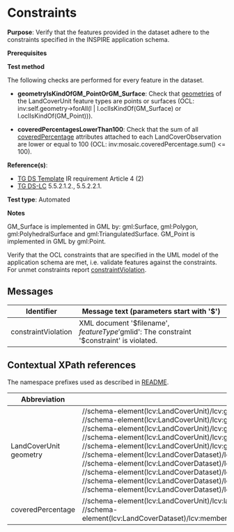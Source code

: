# Constraints

**Purpose**: Verify that the features provided in the dataset adhere to the constraints specified in the INSPIRE application schema.

**Prerequisites**

**Test method**

The following checks are performed for every feature in the dataset.

* **geometryIsKindOfGM_PointOrGM_Surface**: Check that [geometries](#geometries) of the LandCoverUnit feature types are points or surfaces (OCL: inv:self.geometry->forAll(l | l.oclIsKindOf(GM_Surface) or l.oclIsKindOf(GM_Point))).

* **coveredPercentagesLowerThan100**: Check that the sum of all [coveredPercentage](#coveredPercentage) attributes attached to each LandCoverObservation are lower or equal to 100 (OCL: inv:mosaic.coveredPercentage.sum() <= 100).


**Reference(s)**: 

* [TG DS Template](./README.md#ref_TG_DS_tmpl) IR requirement Article 4 (2)
* [TG DS-LC](./README.md#ref_TG_DS_LC) 5.5.2.1.2., 5.5.2.2.1.

**Test type**: Automated

**Notes** 

GM_Surface is implemented in GML by: gml:Surface, gml:Polygon, gml:PolyhedralSurface and gml:TriangulatedSurface.
GM_Point is implemented in GML by gml:Point.  

Verify that the OCL constraints that are specified in the UML model of the application schema are met, i.e. validate features against the constraints. For unmet constraints report [constraintViolation](#constraintViolation).

## Messages

Identifier  |  Message text (parameters start with '$')
---------------------------------------------------------- | -------------------------------------------------------------------------
constraintViolation <a name="constraintViolation"/>  |  XML document '$filename', $featureType '$gmlid': The constraint '$constraint' is violated.

## Contextual XPath references

The namespace prefixes used as described in [README](./README.md#namespaces).

Abbreviation                                               |  XPath expression                     |Multiplicity       |Voidable
---------------------------------------------------------- | ------------------------------------- | ------------------|----------
LandCoverUnit geometry <a name="geometries"></a> | //schema-element(lcv:LandCoverUnit)/lcv:geometry/gml:Surface <br> //schema-element(lcv:LandCoverUnit)/lcv:geometry/gml:Polygon <br> //schema-element(lcv:LandCoverUnit)/lcv:geometry/gml:PolyhedralSurface <br> //schema-element(lcv:LandCoverUnit)/lcv:geometry/gml:TriangulatedSurface <br> //schema-element(lcv:LandCoverUnit)/lcv:geometry/gml:Point <br> //schema-element(lcv:LandCoverDataset)/lcv:member/lcv:LandCoverUnit/lcv:geometry/gml:Surface <br> //schema-element(lcv:LandCoverDataset)/lcv:member/lcv:LandCoverUnit/lcv:geometry/gml:Polygon <br> //schema-element(lcv:LandCoverDataset)/lcv:member/lcv:LandCoverUnit/lcv:geometry/gml:PolyhedralSurface <br> //schema-element(lcv:LandCoverDataset)/lcv:member/lcv:LandCoverUnit/lcv:geometry/gml:TriangulatedSurface <br> //schema-element(lcv:LandCoverDataset)/lcv:member/lcv:LandCoverUnit/lcv:geometry/gml:Point | 1 | No
coveredPercentage <a name="coveredPercentage"></a> | //schema-element(lcv:LandCoverUnit)/lcv:landCoverObservation/lcv:LandCoverObservation/lcv:mosaic/lcv:LandCoverValue/lcv:coveredPercentage <br> //schema-element(lcv:LandCoverDataset)/lcv:member/lcv:LandCoverUnit/lcv:landCoverObservation/lcv:LandCoverObservation/lcv:mosaic/lcv:LandCoverValue/lcv:coveredPercentage | 1 | Yes
